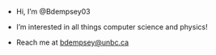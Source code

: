 - Hi, I’m @Bdempsey03
- I’m interested in all things computer science and physics!

- Reach me at bdempsey@unbc.ca

<!---
Bdempsey03/Bdempsey03 is a ✨ special ✨ repository because its `README.md` (this file) appears on your GitHub profile.
You can click the Preview link to take a look at your changes.
--->
